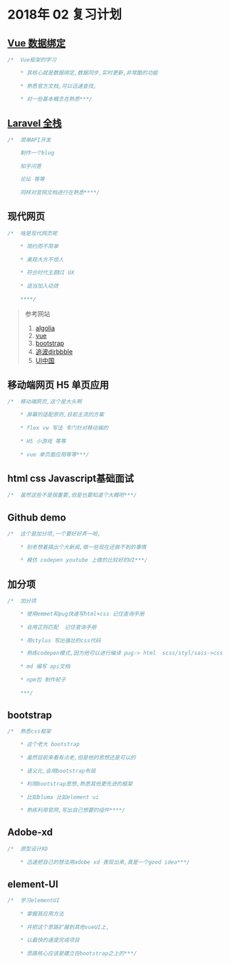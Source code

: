 # 2018年 02 复习计划

## [Vue 数据绑定](https://cn.vuejs.org/)

```c
/*	Vue框架的学习

	* 其核心就是数据绑定,数据同步,实时更新,非常酷的功能
	
	* 熟悉官方文档,可以迅速查找,
	
	* 对一些基本概念在熟悉***/
```

## [Laravel 全栈](https://d.laravel-china.org/docs/5.5)

```c
/*	简单API开发

	制作一个blog
	
	知乎问答
	
	论坛 等等
	
	同样对官网文档进行在熟悉****/
```

## 现代网页

```c
/*	啥是现代网页呢

	* 简约而不简单
	
	* 美观大方不烦人
	
	* 符合时代主题UI UX
	
	* 适当加入动效
	
	****/
```

> 参考网站
>
> 1. [algolia](https://www.algolia.com/)
> 2. [vue](https://cn.vuejs.org/)
> 3. [bootstrap](https://getbootstrap.com/)
> 4. [追波dirbbble](https://dribbble.com/)
> 5. [UI中国](http://www.ui.cn/)



## 移动端网页 H5 单页应用

```c
/*	移动端网页,这个是大头啊

	* 屏幕的适配原则,目前主流的方案
	
	* flex vw 写法 专门针对移动端的
	
	* H5 小游戏 等等
	
	* vue 单页面应用等等***/
```

## html css Javascript基础面试

```c
/*	虽然这些不是很重要,但是也要知道个大概吧***/
```

## Github demo

```c
/*	这个是加分项,一个要好好弄一哈,
	
	* 别老想着搞出个大新闻,做一些现在还做不到的事情
	
	* 模仿 codepen youtube 上做的比较好的UI***/
```

## 加分项

```c
/*	加分项

	* 使用emmet和pug快速写html+css 记住查询手册
	
	* 会用正则匹配  记住查询手册
	
	* 用stylus 写出强壮的css代码

	* 熟练codepen模式,因为他可以进行编译 pug-> html  scss/styl/sass->css 
	
	* md 编写 api文档
	
	* npm包 制作轮子
	
	***/
```

## bootstrap

```c
/*	熟悉css框架

	* 这个老大 bootstrap 
	
	* 虽然目前来看有点老,但是他的思想还是可以的
	
	* 语义化,会用bootstrap布局
	
	* 利用bootstrap思想,熟悉其他更先进的框架
	
	* 比如bluma 比如element ui

	* 熟练利用官网,写出自己想要的组件****/
```

## Adobe-xd

```c
/*	原型设计XD
	
	* 迅速把自己的想法用adobe xd 表现出来,真是一个good idea***/
```

## element-UI

```c
/*	学习elementUI
	
	* 掌握其应用方法
	
	* 并把这个思路扩展到其他vueUI上,
	
	* 以最快的速度完成项目
	
	* 思路核心应该是建立在bootstrap之上的***/
```

